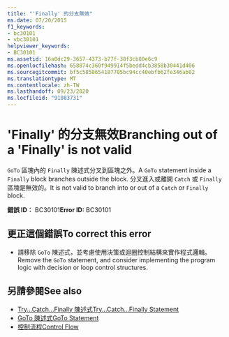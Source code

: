 ```yaml
---
title: "'Finally' 的分支無效"
ms.date: 07/20/2015
f1_keywords:
- bc30101
- vbc30101
helpviewer_keywords:
- BC30101
ms.assetid: 16a0dc29-3657-4373-b77f-38f3cb80e6c9
ms.openlocfilehash: 658874c360f949914f5bedd4cb3858b30441d406
ms.sourcegitcommit: bf5c5850654187705bc94cc40ebfb62fe346ab02
ms.translationtype: MT
ms.contentlocale: zh-TW
ms.lasthandoff: 09/23/2020
ms.locfileid: "91083731"
---
```

# <a name="branching-out-of-a-finally-is-not-valid"></a><span data-ttu-id="bc4a4-102">'Finally' 的分支無效</span><span class="sxs-lookup"><span data-stu-id="bc4a4-102">Branching out of a 'Finally' is not valid</span></span>

<span data-ttu-id="bc4a4-103">`GoTo` 區塊內的 `Finally` 陳述式分叉到區塊之外。</span><span class="sxs-lookup"><span data-stu-id="bc4a4-103">A `GoTo` statement inside a `Finally` block branches outside the block.</span></span> <span data-ttu-id="bc4a4-104">分叉進入或離開 `Catch` 或 `Finally` 區塊是無效的。</span><span class="sxs-lookup"><span data-stu-id="bc4a4-104">It is not valid to branch into or out of a `Catch` or `Finally` block.</span></span>  
  
 <span data-ttu-id="bc4a4-105">**錯誤 ID︰** BC30101</span><span class="sxs-lookup"><span data-stu-id="bc4a4-105">**Error ID:** BC30101</span></span>  
  
## <a name="to-correct-this-error"></a><span data-ttu-id="bc4a4-106">更正這個錯誤</span><span class="sxs-lookup"><span data-stu-id="bc4a4-106">To correct this error</span></span>  
  
- <span data-ttu-id="bc4a4-107">請移除 `GoTo` 陳述式，並考慮使用決策或迴圈控制結構來實作程式邏輯。</span><span class="sxs-lookup"><span data-stu-id="bc4a4-107">Remove the `GoTo` statement, and consider implementing the program logic with decision or loop control structures.</span></span>  
  
## <a name="see-also"></a><span data-ttu-id="bc4a4-108">另請參閱</span><span class="sxs-lookup"><span data-stu-id="bc4a4-108">See also</span></span>

- [<span data-ttu-id="bc4a4-109">Try...Catch...Finally 陳述式</span><span class="sxs-lookup"><span data-stu-id="bc4a4-109">Try...Catch...Finally Statement</span></span>](../language-reference/statements/try-catch-finally-statement.md)
- [<span data-ttu-id="bc4a4-110">GoTo 陳述式</span><span class="sxs-lookup"><span data-stu-id="bc4a4-110">GoTo Statement</span></span>](../language-reference/statements/goto-statement.md)
- [<span data-ttu-id="bc4a4-111">控制流程</span><span class="sxs-lookup"><span data-stu-id="bc4a4-111">Control Flow</span></span>](../programming-guide/language-features/control-flow/index.md)
